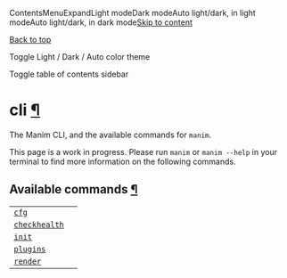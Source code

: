 ContentsMenuExpandLight modeDark modeAuto light/dark, in light modeAuto light/dark, in dark mode[Skip to content](https://docs.manim.community/en/stable/reference/manim.cli.html#furo-main-content)

[Back to top](https://docs.manim.community/en/stable/reference/manim.cli.html#)

Toggle Light / Dark / Auto color theme

Toggle table of contents sidebar

# cli [¶](https://docs.manim.community/en/stable/reference/manim.cli.html\#module-manim.cli "Link to this heading")

The Manim CLI, and the available commands for `manim`.

This page is a work in progress. Please run `manim` or `manim --help` in
your terminal to find more information on the following commands.

## Available commands [¶](https://docs.manim.community/en/stable/reference/manim.cli.html\#available-commands "Link to this heading")

|     |     |
| --- | --- |
| [`cfg`](https://docs.manim.community/en/stable/reference/manim.cli.cfg.html#module-manim.cli.cfg "manim.cli.cfg") |  |
| [`checkhealth`](https://docs.manim.community/en/stable/reference/manim.cli.checkhealth.html#module-manim.cli.checkhealth "manim.cli.checkhealth") |  |
| [`init`](https://docs.manim.community/en/stable/reference/manim.cli.init.html#module-manim.cli.init "manim.cli.init") |  |
| [`plugins`](https://docs.manim.community/en/stable/reference/manim.cli.plugins.html#module-manim.cli.plugins "manim.cli.plugins") |  |
| [`render`](https://docs.manim.community/en/stable/reference/manim.cli.render.html#module-manim.cli.render "manim.cli.render") |  |